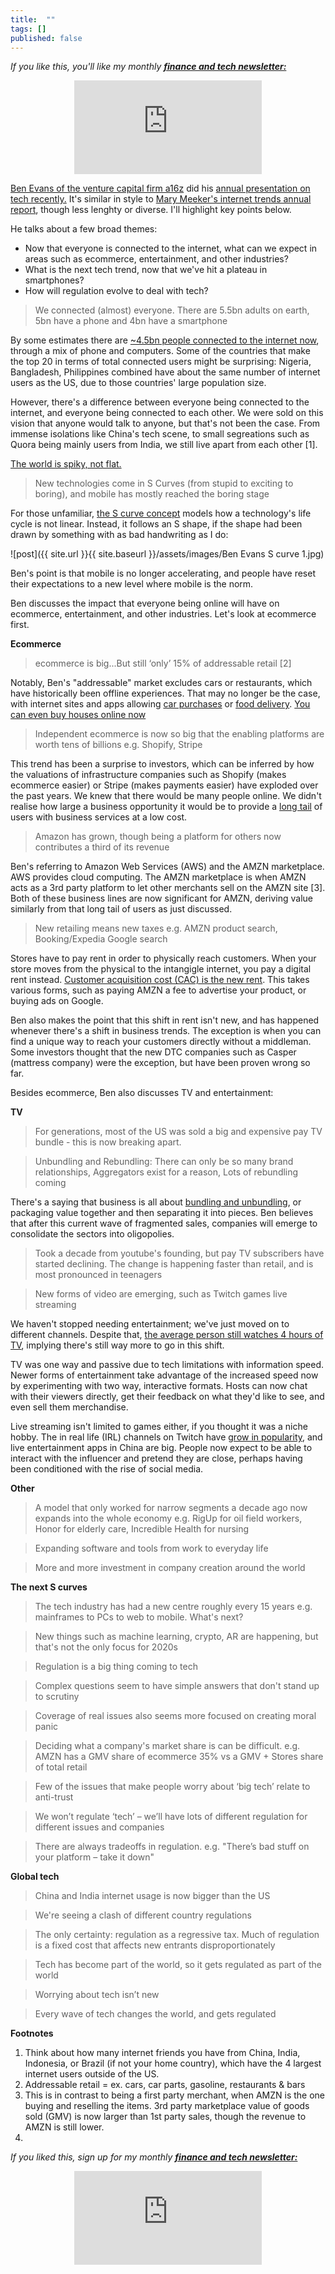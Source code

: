 ```yaml
---
title:  ""  
tags: []
published: false
---
```


*If you like this, you'll like my monthly* ***[finance and tech newsletter:](https://avoidboringpeople.substack.com/ "ABP")***

<style>
      .iframe-container {
        overflow: hidden;        
        padding-top: 50%; <!-- Calculated from the aspect ration of the content (in case of 16:9 it is 9/16= 0.5625) -->
        position: relative;
      }
      .iframe-container iframe { 
         border: 0;
         height: 100%; <!-- Finally, width and height are set to 100% so the iframe takes up 100% of the containers space. -->
         left: 0;
         position: absolute;
         top: 0;
         width: 100%;
         display: block;
         margin: 0 auto; <!-- center image -->
      }
      <!-- 4x3 Aspect Ratio -->
      .iframe-container-4x3 {
        padding-top: 75%;
      }
</style> 

<div class="iframe-container-4x3">
  <p align="center"><iframe src="https://avoidboringpeople.substack.com/embed" frameborder="0" scrolling="no"> </iframe></p>
</div>

[Ben Evans of the venture capital firm a16z](https://www.ben-evans.com/ "ben") did his [annual presentation on tech recently.](https://www.ben-evans.com/presentations "presentation") It's similar in style to [Mary Meeker's internet trends annual report](https://www.bondcap.com/report/itr19/#view/title "Bond"), though less lenghty or diverse. I'll highlight key points below.

He talks about a few broad themes:

  - Now that everyone is connected to the internet, what can we expect in areas such as ecommerce, entertainment, and other industries?
  - What is the next tech trend, now that we've hit a plateau in smartphones?
  - How will regulation evolve to deal with tech?

> We connected (almost) everyone. There are 5.5bn adults on earth, 5bn have a phone and 4bn have a smartphone

By some estimates there are [~4.5bn people connected to the internet now](https://www.internetworldstats.com/top20.htm "internet"), through a mix of phone and computers. Some of the countries that make the top 20 in terms of total connected users might be surprising: Nigeria, Bangladesh, Philippines combined have about the same number of internet users as the US, due to those countries' large population size.

However, there's a difference between everyone being connected to the internet, and everyone being connected to each other. We were sold on this vision that anyone would talk to anyone, but that's not been the case. From immense isolations like China's tech scene, to small segreations such as Quora being mainly users from India, we still live apart from each other \[1\]. 

[The world is spiky, not flat.](https://www.theatlantic.com/past/docs/images/issues/200510/world-is-spiky.pdf "spiky")

> New technologies come in S Curves (from stupid to exciting to boring), and mobile has mostly reached the boring stage

For those unfamiliar, [the S curve concept](https://www.researchgate.net/figure/The-S-curve-concept-of-technology-life-cycle_fig3_256859390 "S curve") models how a technology's life cycle is not linear. Instead, it follows an S shape, if the shape had been drawn by something with as bad handwriting as I do: 

![post]({{ site.url }}{{ site.baseurl }}/assets/images/Ben Evans S curve 1.jpg)

Ben's point is that mobile is no longer accelerating, and people have reset their expectations to a new level where mobile is the norm.

Ben discusses the impact that everyone being online will have on ecommerce, entertainment, and other industries. Let's look at ecommerce first.

**Ecommerce**

> ecommerce is big...But still ‘only’ 15% of addressable retail \[2\]

Notably, Ben's "addressable" market excludes cars or restaurants, which have historically been offline experiences. That may no longer be the case, with internet sites and apps allowing [car purchases](https://www.autotrader.com/ "Auto") or [food delivery](https://en.wikipedia.org/wiki/Meituan-Dianping "Meituan"). [You can even buy houses online now](https://www.opendoor.com/w/guides/what-is-an-ibuyer "opendoor")

> Independent ecommerce is now so big that the enabling platforms are worth tens of billions e.g. Shopify, Stripe

This trend has been a surprise to investors, which can be inferred by how the valuations of infrastructure companies such as Shopify (makes ecommerce easier) or Stripe (makes payments easier) have exploded over the past years. We knew that there would be many people online. We didn't realise how large a business opportunity it would be to provide a [long tail](https://www.wired.com/2004/10/tail/ "tail") of users with business services at a low cost. 

> Amazon has grown, though being a platform for others now contributes a third of its revenue

Ben's referring to Amazon Web Services (AWS) and the AMZN marketplace. AWS provides cloud computing. The AMZN marketplace is when AMZN acts as a 3rd party platform to let other merchants sell on the AMZN site \[3\]. Both of these business lines are now significant for AMZN, deriving value similarly from that long tail of users as just discussed.

> New retailing means new taxes e.g. AMZN product search, Booking/Expedia Google search

Stores have to pay rent in order to physically reach customers. When your store moves from the physical to the intangigle internet, you pay a digital rent instead. [Customer acquisition cost (CAC) is the new rent](https://www.inc.com/magazine/201805/tom-foster/direct-consumer-brands-middleman-warby-parker.html "CAC"). This takes various forms, such as paying AMZN a fee to advertise your product, or buying ads on Google. 

Ben also makes the point that this shift in rent isn't new, and has happened whenever there's a shift in business trends. The exception is when you can find a unique way to reach your customers directly without a middleman. Some investors thought that the new DTC companies such as Casper (mattress company) were the exception, but have been proven wrong so far.

Besides ecommerce, Ben also discusses TV and entertainment: 

**TV**

> For generations, most of the US was sold a big and expensive pay TV bundle - this is now breaking apart. 

> Unbundling and Rebundling: There can only be so many brand relationships, Aggregators exist for a reason, Lots of rebundling coming

There's a saying that business is all about [bundling and unbundling](https://hbr.org/2014/06/how-to-succeed-in-business-by-bundling-and-unbundling "HBR"), or packaging value together and then separating it into pieces. Ben believes that after this current wave of fragmented sales, companies will emerge to consolidate the sectors into oligopolies. 

> Took a decade from youtube's founding, but pay TV subscribers have started declining. The change is happening faster than retail, and is most pronounced in teenagers

> New forms of video are emerging, such as Twitch games live streaming

We haven't stopped needing entertainment; we've just moved on to different channels. Despite that, [the average person still watches 4 hours of TV](https://www.statista.com/chart/15224/daily-tv-consumption-by-us-adults/ "TV"), implying there's still way more to go in this shift. 

TV was one way and passive due to tech limitations with information speed. Newer forms of entertainment take advantage of the increased speed now by experimenting with two way, interactive formats. Hosts can now chat with their viewers directly, get their feedback on what they'd like to see, and even sell them merchandise.

Live streaming isn't limited to games either, if you thought it was a niche hobby. The in real life (IRL) channels on Twitch have [grow in popularity](https://esportsobserver.com/twitch-irl-2018/ "IRL"), and live entertainment apps in China are big. People now expect to be able to interact with the influencer and pretend they are close, perhaps having been conditioned with the rise of social media. 

**Other**

> A model that only worked for narrow segments a decade ago now expands into the whole economy e.g. RigUp for oil field workers, Honor for elderly care, Incredible Health for nursing

> Expanding software and tools from work to everyday life

> More and more investment in company creation around the world

**The next S curves**

> The tech industry has had a new centre roughly every 15 years e.g. mainframes to PCs to web to mobile. What's next?

> New things such as machine learning, crypto, AR are happening, but that's not the only focus for 2020s

> Regulation is a big thing coming to tech

> Complex questions seem to have simple answers that don't stand up to scrutiny

> Coverage of real issues also seems more focused on creating moral panic

> Deciding what a company's market share is can be difficult. e.g. AMZN has a GMV share of ecommerce 35% vs a GMV + Stores share of total retail

> Few of the issues that make people worry about ‘big tech’ relate to anti-trust

> We won’t regulate ‘tech’ – we’ll have lots of different regulation for different issues and companies

> There are always tradeoffs in regulation. e.g. "There’s bad stuff on your platform – take it down"

**Global tech**

> China and India internet usage is now bigger than the US

> We're seeing a clash of different country regulations

> The only certainty: regulation as a regressive tax. Much of regulation is a fixed cost that affects new entrants disproportionately

> Tech has become part of the world, so it gets regulated as part of the world

> Worrying about tech isn’t new

> Every wave of tech changes the world, and gets regulated

**Footnotes**

1. Think about how many internet friends you have from China, India, Indonesia, or Brazil (if not your home country), which have the 4 largest internet users outside of the US.
2. Addressable retail = ex. cars, car parts, gasoline, restaurants & bars
3. This is in contrast to being a first party merchant, when AMZN is the one buying and reselling the items. 3rd party marketplace value of goods sold (GMV) is now larger than 1st party sales, though the revenue to AMZN is still lower.
4. 

*If you liked this, sign up for my monthly* ***[finance and tech newsletter:](https://avoidboringpeople.substack.com/ "ABP")***

<div class="iframe-container-4x3">
  <p align="center"><iframe src="https://avoidboringpeople.substack.com/embed" frameborder="0" scrolling="no"> </iframe></p>
</div>
